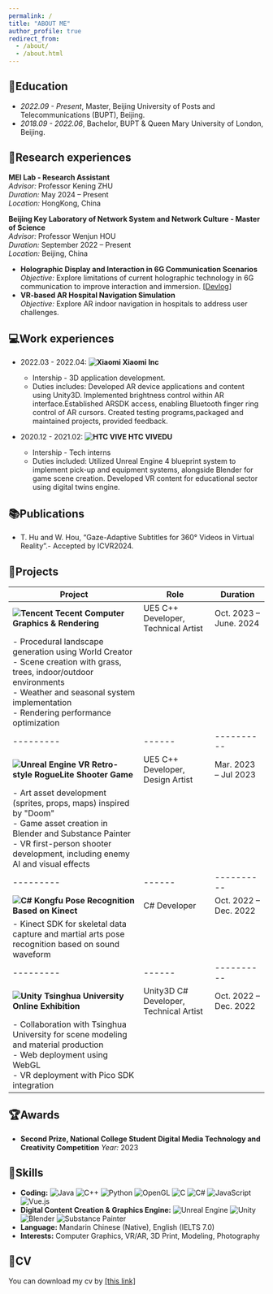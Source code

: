 ```yaml
---
permalink: /
title: "ABOUT ME"
author_profile: true
redirect_from: 
  - /about/
  - /about.html
---
```

## 📕Education  

* *2022.09 - Present*, Master, Beijing University of Posts and Telecommunications (BUPT), Beijing.
* *2018.09 - 2022.06*, Bachelor, BUPT & Queen Mary University of London, Beijing.

## 🔬Research experiences  

**MEI Lab - Research Assistant**  
*Advisor:* Professor Kening ZHU  
*Duration:* May 2024 – Present  
*Location:* HongKong, China  

**Beijing Key Laboratory of Network System and Network Culture - Master of Science**  
*Advisor:* Professor Wenjun HOU  
*Duration:* September 2022 – Present  
*Location:* Beijing, China

- **Holographic Display and Interaction in 6G Communication Scenarios**  
  *Objective:* Explore limitations of current holographic technology in 6G communication to improve interaction and immersion. [[Devlog]](https://www.bilibili.com/video/BV1Bh4y147mp/)
- **VR-based AR Hospital Navigation Simulation**  
  *Objective:* Explore AR indoor navigation in hospitals to address user challenges.

## 💻Work experiences  

* 2022.03 - 2022.04: **![Xiaomi](https://img.shields.io/badge/Xiaomi-%23FF6900.svg?style=for-the-badge&logo=xiaomi&logoColor=white) Xiaomi Inc**

  * Intership - 3D application development.
  * Duties includes: Developed AR device applications and content using Unity3D. Implemented brightness control within AR interface.Established ARSDK access, enabling Bluetooth finger ring control of AR cursors. Created testing programs,packaged and maintained projects, provided feedback.
* 2020.12 - 2021.02: **![HTC VIVE](https://img.shields.io/badge/HTC%20VIVEDU-%230047B3.svg?style=for-the-badge) HTC VIVEDU**

  * Intership - Tech interns
  * Duties included: Utilized Unreal Engine 4 blueprint system to implement pick-up and equipment systems, alongside Blender for game scene creation. Developed VR content for educational sector using digital twins engine.

## 📚Publications  

* T. Hu and W. Hou, “Gaze-Adaptive Subtitles for 360° Videos in Virtual Reality”.- Accepted by ICVR2024.

## 💾Projects  

| Project | Role | Duration |
|---------|------|----------|
| **![Tencent](https://img.shields.io/badge/Tencent-%2312B7F5?style=for-the-badge&logo=tencentqq&logoColor=white) Tecent Computer Graphics & Rendering** | UE5 C++ Developer, Technical Artist | Oct. 2023 – June. 2024 |
| - Procedural landscape generation using World Creator<br>- Scene creation with grass, trees, indoor/outdoor environments<br>- Weather and seasonal system implementation<br>- Rendering performance optimization |
|---------|------|----------|
| **![Unreal Engine](https://img.shields.io/badge/Unreal%20Engine-313131?style=for-the-badge&logo=unreal-engine&logoColor=white) VR Retro-style RogueLite Shooter Game** | UE5 C++ Developer, Design Artist | Mar. 2023 – Jul 2023 |
| - Art asset development (sprites, props, maps) inspired by "Doom"<br>- Game asset creation in Blender and Substance Painter<br>- VR first-person shooter development, including enemy AI and visual effects |
|---------|------|----------|
| **![C#](https://img.shields.io/badge/C%23-239120?style=for-the-badge&logo=c-sharp&logoColor=white) Kongfu Pose Recognition Based on Kinect** | C# Developer | Oct. 2022 – Dec. 2022 |
| - Kinect SDK for skeletal data capture and martial arts pose recognition based on sound waveform |
|---------|------|----------|
| **![Unity](https://img.shields.io/badge/Unity-000000?style=for-the-badge&logo=unity&logoColor=white) Tsinghua University Online Exhibition** | Unity3D C# Developer, Technical Artist | Oct. 2022 – Dec. 2022 |
| - Collaboration with Tsinghua University for scene modeling and material production<br>- Web deployment using WebGL<br>- VR deployment with Pico SDK integration |

## 🏆Awards

- **Second Prize, National College Student Digital Media Technology and Creativity Competition**
  *Year:* 2023


## 🔑Skills  

* **Coding:** ![Java](https://img.shields.io/badge/Java-ED8B00?style=flat&logo=java&logoColor=white) ![C++](https://img.shields.io/badge/C++-00599C?style=flat&logo=c%2B%2B&logoColor=white) ![Python](https://img.shields.io/badge/Python-3776AB?style=flat&logo=python&logoColor=white) ![OpenGL](https://img.shields.io/badge/OpenGL-%23FFFFFF.svg?style=flat&logo=opengl) ![C](https://img.shields.io/badge/C-A8B9CC?style=flat&logo=c&logoColor=white) ![C#](https://img.shields.io/badge/C%23-239120?style=flat&logo=c-sharp&logoColor=white) ![JavaScript](https://img.shields.io/badge/JavaScript-F7DF1E?style=flat&logo=javascript&logoColor=black) ![Vue.js](https://img.shields.io/badge/Vue.js-4FC08D?style=flat&logo=vue.js&logoColor=white)
* **Digital Content Creation & Graphics Engine:** ![Unreal Engine](https://img.shields.io/badge/Unreal%20Engine-313131?style=flat&logo=unreal-engine&logoColor=white) ![Unity](https://img.shields.io/badge/Unity-000000?style=flat&logo=unity&logoColor=white) ![Blender](https://img.shields.io/badge/Blender-F5792A?style=flat&logo=blender&logoColor=white) ![Substance Painter](https://img.shields.io/badge/Substance%20Painter-FF0000?style=flat&logo=adobe&logoColor=white)
* **Language:** Mandarin Chinese (Native), English (IELTS 7.0)
* **Interests:** Computer Graphics, VR/AR, 3D Print, Modeling, Photography

## 📃CV

You can download my cv by [[this link]](http://orangesflower.github.io/files/Tianrui_Hu_CV_.pdf)

<!-- 📚Publications
============

* T. Hu and W. Hou, “Gaze-Adaptive Subtitles for 360° Videos in Virtual Reality”.- Accepted by ICVR2024.

<ul>{% for post in site.publications reversed %}
{% include archive-single-cv.html %}
{% endfor %}</ul> -->

<!-- Talks
=====

<ul>{% for post in site.talks reversed %}
    {% include archive-single-talk-cv.html  %}
  {% endfor %}</ul>

Teaching
========

<ul>{% for post in site.teaching reversed %}
    {% include archive-single-cv.html %}
  {% endfor %}</ul>

Service and leadership
======================

* Currently signed in to 43 different slack teams
 -->
